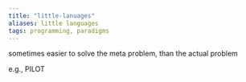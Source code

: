 ```yaml
---
title: "little-lanuages"
aliases: little languages
tags: programming, paradigms
---
```


sometimes easier to solve the meta problem, than the actual problem

e.g., PILOT 